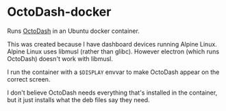 # OctoDash-docker
Runs [OctoDash](https://unchartedbull.github.io/OctoDash) in an Ubuntu docker container.

This was created because I have dashboard devices running Alpine Linux. Alpine Linux
uses libmusl (rather than glibc). However electron (which runs OctoDash) doesn't work
with libmusl.

I run the container with a `$DISPLAY` envvar to make OctoDash appear on the correct
screen.

I don't believe OctoDash needs everything that's installed in the container, but it
just installs what the deb files say they need.
